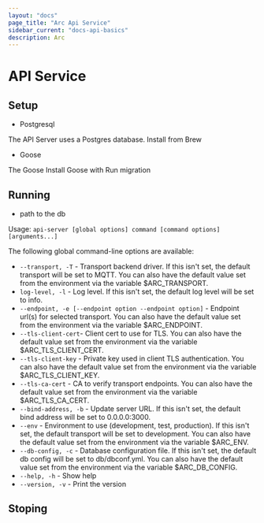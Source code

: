 ```yaml
---
layout: "docs"
page_title: "Arc Api Service"
sidebar_current: "docs-api-basics"
description: Arc
---
```


# API Service

## Setup

* Postgresql

The API Server uses a Postgres database.
Install from Brew

* Goose

The Goose
Install Goose with
Run migration

## Running

* path to the db

Usage: `api-server [global options] command [command options] [arguments...]`

The following global command-line options are available:

* `--transport, -T` - Transport backend driver. If this isn't set, the default transport will be set to MQTT. You can
also have the default value set from the environment via the variable $ARC_TRANSPORT.
* `log-level, -l` - Log level. If this isn't set, the default log level will be set to info.
* `--endpoint, -e [--endpoint option --endpoint option]` -	Endpoint url(s) for selected transport. You can also have
the default value set from the environment via the variable $ARC_ENDPOINT.
* `--tls-client-cert`- Client cert to use for TLS. You can also have the default value set from the environment via
the variable $ARC_TLS_CLIENT_CERT.
* `--tls-client-key` - Private key used in client TLS authentication. You can also have the default value set from
the environment via the variable $ARC_TLS_CLIENT_KEY.
* `--tls-ca-cert` - CA to verify transport endpoints. You can also have the default value set from the environment via
the variable $ARC_TLS_CA_CERT.
* `--bind-address, -b` - Update server URL. If this isn't set, the default bind address will be set to 0.0.0.0:3000.
* `--env` - Environment to use (development, test, production). If this isn't set, the default transport will be set to
development. You can also have the default value set from the environment via the variable $ARC_ENV.
* `--db-config, -c` - Database configuration file.  If this isn't set, the default db config will be set to db/dbconf.yml.
You can also have the default value set from the environment via the variable $ARC_DB_CONFIG.
* `--help, -h` - Show help
* `--version, -v` - Print the version

## Stoping
